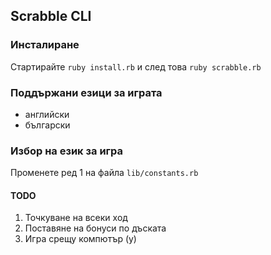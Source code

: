 Scrabble CLI
-------------

### Инсталиране ###

Стартирайте `ruby install.rb` и след това `ruby scrabble.rb`

### Поддържани езици за играта ###

* английски
* български

### Избор на език за игра ###

Променете ред 1 на файла `lib/constants.rb`

#### TODO ####

1. Точкуване на всеки ход
2. Поставяне на бонуси по дъската
3. Игра срещу компютър (y)
